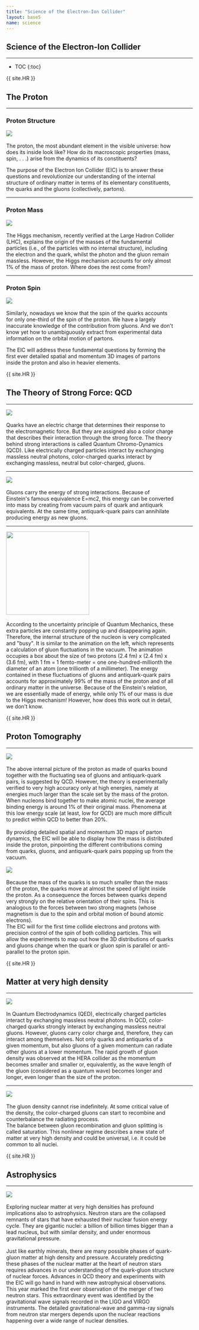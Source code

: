 ```yaml
---
title: "Science of the Electron-Ion Collider"
layout: base5
name: science
---
```


<h2>Science of the Electron-Ion Collider</h2>

---

* TOC
{:toc}

{{ site.HR }}

## The Proton

---

### Proton Structure

<div class="row" style="width:90%">
  <div class="col-3"><img src="{{ '/assets/images/site/nucleon.png' | relative_url }}"></div>
    <div class="col-1">&nbsp;</div>
  <div class="col-8">
The proton, the most abundant element in the visible universe: how does its inside look like? How do its macroscopic properties (mass, spin, . . .) arise from the dynamics of its constituents? 

The purpose of the Electron Ion Collider (EIC) is to answer these questions and revolutionize our understanding of the internal structure of ordinary matter in terms of its elementary constituents, the quarks and the gluons (collectively, partons).
  </div>
</div>

---

### Proton Mass

<div class="row" style="width:90%">
  <div class="col-3"><img src="{{ '/assets/images/site/Nmass3.png' | relative_url }}"></div>
    <div class="col-1">&nbsp;</div>
  <div class="col-8">
The Higgs mechanism, recently verified at the Large Hadron Collider (LHC), explains the origin of the masses of the fundamental particles (i.e., of the particles with no internal structure), including the electron and the quark, whilst the photon and the gluon remain massless. 
However, the Higgs mechanism accounts for only almost 1% of the mass of proton. Where does the rest come from?
  </div>
</div>

---

### Proton Spin

<div class="row" style="width:90%">
  <div class="col-3"><img src="{{ '/assets/images/site/spin-budget.png' | relative_url }}"></div>
    <div class="col-1">&nbsp;</div>
  <div class="col-8">
Similarly, nowadays we know that the spin of the quarks accounts for only one-third of the spin of the proton. We have a largely inaccurate knowledge of the contribution from gluons. And we don't know yet how to unambiguously extract from experimental data information on the orbital motion of partons. 

The EIC will address these fundamental questions by forming the first ever detailed spatial and momentum 3D images of partons inside the proton and also in heavier elements. 
  </div>
</div>


{{ site.HR }}
## The Theory of Strong Force: QCD

---

<div class="row" style="width:90%">
  <div class="col-3"><img src="{{ '/assets/images/site/gluons.jpg' | relative_url }}"></div>
    <div class="col-1">&nbsp;</div>
  <div class="col-8">
  Quarks have an electric charge that determines their response to the electromagnetic force. But they are assigned also a color charge that describes their interaction through the strong force. The theory behind strong interactions is called Quantum Chromo-Dynamics (QCD). Like electrically charged particles interact by exchanging massless neutral photons, color-charged quarks interact by exchanging massless, neutral but color-charged, gluons. 
  </div>
</div>

---

<div class="row" style="width:90%">
  <div class="col-3"><img src="{{ '/assets/images/site/annihilation.png' | relative_url }}"></div>
    <div class="col-1">&nbsp;</div>
  <div class="col-8">
Gluons carry the energy of strong interactions. Because of Einstein's famous equivalence E=mc2, this energy can be converted into mass by creating from vacuum pairs of quark and antiquark equivalents. At the same time, antiquark-quark pairs can annihilate producing energy as new gluons. 
  </div>
</div>

---

<div class="row" style="width:90%">
  <div class="col-3"><img width="224px" src="{{ '/assets/images/site/ActionAPE5LQanimXs30small_0.gif' | relative_url }}"></div>
  <div class="col-1">&nbsp;</div>
  <div class="col-8">
According to the uncertainty principle of Quantum Mechanics, these extra particles are constantly popping up and disappearing again. Therefore, the internal structure of the nucleon is very complicated and "busy". It is similar to the animation on the left, which represents a calculation of gluon fluctuations in the vacuum. The animation occupies a box about the size of two protons (2.4 fm) x (2.4 fm) x (3.6 fm), with 1 fm = 1 femto-meter = one one-hundred-millionth the diameter of an atom (one trillionth of a millimeter). 
The energy contained in these fluctuations of gluons and antiquark-quark pairs accounts for approximately 99% of the mass of the proton and of all ordinary matter in the universe. 
Because of the Einstein's relation, we are essentially made of energy, while only 1% of our mass is due to the Higgs mechanism! However, how does this work out in detail, we don't know. 
  </div>
</div>


{{ site.HR }}
##  Proton Tomography

---

<div class="row" style="width:90%">
  <div class="col-3"><img src="{{ '/assets/images/site/3D_view.png' | relative_url }}"></div>
    <div class="col-1">&nbsp;</div>
  <div class="col-8">
  The above internal picture of the proton as made of quarks bound together with the fluctuating sea of gluons and antiquark-quark pairs, is suggested by QCD. However, the theory is experimentally verified to very high accuracy only at high energies, namely at energies much larger than the scale set by the mass of the proton. When nucleons bind together to make atomic nuclei, the average binding energy is around 1% of their original mass. Phenomena at this low energy scale (at least, low for QCD) are much more difficult to predict within QCD to better than 20%.
  </div>
</div>
<br/>
<div style="width:90%">
By providing detailed spatial and momentum 3D maps of parton dynamics, the EIC will be able to display how the mass is distributed inside the proton, pinpointing the different contributions coming from quarks, gluons, and antiquark-quark pairs popping up from the vacuum. 
</div>

<br/>
<div class="row" style="width:90%">
  <div class="col-3"><img src="{{ '/assets/images/site/spin-proton.png' | relative_url }}"></div>
    <div class="col-1">&nbsp;</div>
  <div class="col-8">
Because the mass of the quarks is so much smaller than the mass of the proton, the quarks move at almost the speed of light inside the proton. As a consequence the forces between quarks depend very strongly on the relative orientation of their spins. This is analogous to the forces between two strong magnets (whose magnetism is due to the spin and orbital motion of bound atomic electrons). 
<br/>
The EIC will for the first time collide electrons and protons with precision control of the spin of both colliding particles.  This will allow the experiments to map out how the 3D distributions of quarks and gluons change when the quark or gluon spin is parallel or anti-parallel to the proton spin.
  </div>
</div>

{{ site.HR }}
##  Matter at very high density

---

<div class="row" style="width:90%">
  <div class="col-3"><img src="{{ '/assets/images/site/nonlineargluon.png' | relative_url }}"></div>
    <div class="col-1">&nbsp;</div>
  <div class="col-8">
In Quantum Electrodynamics (QED), electrically charged particles interact by exchanging massless neutral photons. In QCD, color-charged quarks strongly interact by exchanging massless neutral gluons. However, gluons carry color charge and, therefore, they can interact among themselves. Not only quarks and antiquarks of a given momentum, but also gluons of a given momentum can radiate other gluons at a lower momentum. The rapid growth of gluon density was observed at the HERA collider as the momentum becomes smaller and smaller or, equivalently, as the wave length of the gluon (considered as a quantum wave) becomes longer and longer, even longer than the size of the proton.
  </div>
</div>

---

<div class="row" style="width:90%">
  <div class="col-3"><img src="{{ '/assets/images/site/universalsaturation.png' | relative_url }}"></div>
    <div class="col-1">&nbsp;</div>
  <div class="col-8">
The gluon density cannot rise indefinitely. At some critical value of the density,
the color-charged gluons can start to recombine and counterbalance the radiating process.
<br/>
The balance between gluon recombination and gluon splitting is called saturation.
This nonlinear regime describes a new state of matter at very high density and could be universal, i.e. it could be common to all nuclei.
  </div>
</div>

{{ site.HR }}
##  Astrophysics

---

<div class="row" style="width:90%">
  <div class="col-3"><img src="{{ '/assets/images/site/neutronstar.png' | relative_url }}"></div>
    <div class="col-1">&nbsp;</div>
  <div class="col-8">
Exploring nuclear matter at very high densities has profound implications also to astrophysics. 
Neutron stars are the collapsed remnants of stars that have exhausted their nuclear fusion energy cycle.
They are gigantic nuclei: a billion of billion times bigger than a lead nucleus, but with similar density,
and under enormous gravitational pressure.
  </div>
</div>
<br/>
<div style="width:90%">
Just like earthly minerals, there are many possible phases of quark-gluon matter at high density and pressure.
Accurately predicting these phases of the nuclear matter at the heart of neutron stars requires advances in our understanding of the quark-gluon structure of nuclear forces. Advances in QCD theory and experiments with the EIC will go hand in hand with new astrophysical observations. This year marked the first ever observation of the merger of two neutron stars. This extraordinary event was identified by the gravitational wave signals recorded in the LIGO and VIRGO instruments. The detailed gravitational-wave and gamma-ray signals from neutron star mergers depends upon the nuclear reactions happening over a wide range of nuclear densities. 
</div>